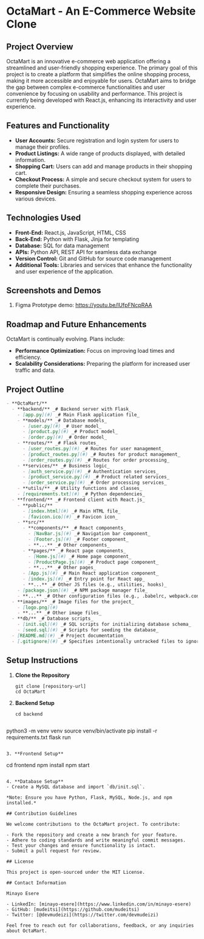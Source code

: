 # OctaMart - An E-Commerce Website Clone

## Project Overview

OctaMart is an innovative e-commerce web application offering a streamlined and user-friendly shopping experience. The primary goal of this project is to create a platform that simplifies the online shopping process, making it more accessible and enjoyable for users. OctaMart aims to bridge the gap between complex e-commerce functionalities and user convenience by focusing on usability and performance. This project is currently being developed with React.js, enhancing its interactivity and user experience.

## Features and Functionality

- **User Accounts:** Secure registration and login system for users to manage their profiles.
- **Product Listings:** A wide range of products displayed, with detailed information.
- **Shopping Cart:** Users can add and manage products in their shopping cart.
- **Checkout Process:** A simple and secure checkout system for users to complete their purchases.
- **Responsive Design:** Ensuring a seamless shopping experience across various devices.

## Technologies Used

- **Front-End:** React.js, JavaScript, HTML, CSS
- **Back-End:** Python with Flask, Jinja for templating
- **Database:** SQL for data management
- **APIs:** Python API, REST API for seamless data exchange
- **Version Control:** Git and GitHub for source code management
- **Additional Tools:** Libraries and services that enhance the functionality and user experience of the application.

## Screenshots and Demos
1. Figma Prototype demo: https://youtu.be/lUfpFNcpRAA 

## Roadmap and Future Enhancements

OctaMart is continually evolving. Plans include:

- **Performance Optimization:** Focus on improving load times and efficiency.
- **Scalability Considerations:** Preparing the platform for increased user traffic and data.

## Project Outline

```markdown
- **OctaMart/**
  - **backend/** _# Backend server with Flask_
    - [app.py](#) _# Main Flask application file_
    - **models/** _# Database models_
      - [user.py](#) _# User model_
      - [product.py](#) _# Product model_
      - [order.py](#) _# Order model_
    - **routes/** _# Flask routes_
      - [user_routes.py](#) _# Routes for user management_
      - [product_routes.py](#) _# Routes for product management_
      - [order_routes.py](#) _# Routes for order processing_
    - **services/** _# Business logic_
      - [auth_service.py](#) _# Authentication services_
      - [product_service.py](#) _# Product related services_
      - [order_service.py](#) _# Order processing services_
    - **utils/** _# Utility functions and classes_
    - [requirements.txt](#) _# Python dependencies_
  - **frontend/** _# Frontend client with React.js_
    - **public/**               
      - [index.html](#) _# Main HTML file_
      - [favicon.ico](#) _# Favicon icon_
    - **src/**                  
      - **components/** _# React components_
        - [NavBar.js](#) _# Navigation bar component_
        - [Footer.js](#) _# Footer component_
        - **...** _# Other components_
      - **pages/** _# React page components_
        - [Home.js](#) _# Home page component_
        - [ProductPage.js](#) _# Product page component_
        - **...** _# Other pages_
      - [App.js](#) _# Main React application component_
      - [index.js](#) _# Entry point for React app_
      - **...** _# Other JS files (e.g., utilities, hooks)_
    - [package.json](#) _# NPM package manager file_
    - **...** _# Other configuration files (e.g., .babelrc, webpack.config.js)_
  - **images/** _# Image files for the project_
    - [logo.png](#)
    - **...** _# Other image files_
  - **db/** _# Database scripts_
    - [init.sql](#) _# SQL scripts for initializing database schema_
    - [seed.sql](#) _# Scripts for seeding the database_
  - [README.md](#) _# Project documentation_
  - [.gitignore](#) _# Specifies intentionally untracked files to ignore_
```

## Setup Instructions

1. **Clone the Repository**
   ```
   git clone [repository-url]
   cd OctaMart
   ```

2. **Backend Setup**
   ```
   cd backend
  

 python3 -m venv venv
   source venv/bin/activate
   pip install -r requirements.txt
   flask run
   ```

3. **Frontend Setup**
   ```
   cd frontend
   npm install
   npm start
   ```

4. **Database Setup**
   - Create a MySQL database and import `db/init.sql`.

*Note: Ensure you have Python, Flask, MySQL, Node.js, and npm installed.*

## Contribution Guidelines

We welcome contributions to the OctaMart project. To contribute:

- Fork the repository and create a new branch for your feature.
- Adhere to coding standards and write meaningful commit messages.
- Test your changes and ensure functionality is intact.
- Submit a pull request for review.

## License

This project is open-sourced under the MIT License.

## Contact Information

Minayo Esere

- LinkedIn: [minayo-esere](https://www.linkedin.com/in/minayo-esere)
- GitHub: [mudeitsi](https://github.com/mudeitsi)
- Twitter: [@devmudeizi](https://twitter.com/devmudeizi)

Feel free to reach out for collaborations, feedback, or any inquiries about OctaMart.



